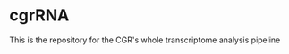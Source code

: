 cgrRNA
================

This is the repository for the CGR's whole transcriptome analysis pipeline
